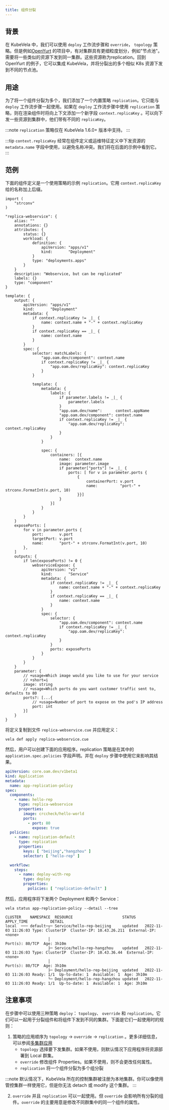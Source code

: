 ```yaml
---
title: 组件分裂
---
```


## 背景

在 KubeVela 中，我们可以使用 `deploy` 工作流步骤和 `override`， `topology` 策略。但是例如[OpenYurt](https://openyurt.io)
的项目中，有对集群具有更细粒度划分，例如"节点池"。需要将一些类似的资源下发到同一集群。这些资源称为replication。回到 OpenYurt
的例子，它可以集成 KubeVela，并将分裂出的多个相似 K8s 资源下发到不同的节点池。

## 用途

为了将一个组件分裂为多个，我们添加了一个内置策略 `replication`。它只能与 `deploy` 工作流步骤一起使用。如果在 `deploy`
工作流步骤中使用 `replication` 策略，则在渲染组件时将向上下文添加一个新字段 `context.replicaKey`
。可以向下发一些资源到集群中，他们带有不同的 `replicaKey`。

:::note
`replication` 策略仅在 KubeVela 1.6.0+ 版本中支持。
:::

:::tip
`context.replicaKey` 经常在组件定义或运维特征定义中下发资源的 `metadata.name` 字段中使用，以避免名称冲突。我们将在后面的示例中看到它。
:::

## 范例

下面的组件定义是一个使用策略的示例 `replication`。它用 `context.replicaKey` 给的名称加上后缀。

```cue
import (
	"strconv"
)

"replica-webservice": {
	alias: ""
	annotations: {}
	attributes: {
		status: {}
		workload: {
			definition: {
				apiVersion: "apps/v1"
				kind:       "Deployment"
			}
			type: "deployments.apps"
		}
	}
	description: "Webservice, but can be replicated"
	labels: {}
	type: "component"
}

template: {
	output: {
		apiVersion: "apps/v1"
		kind:       "Deployment"
		metadata: {
			if context.replicaKey != _|_ {
				name: context.name + "-" + context.replicaKey
			}
			if context.replicaKey == _|_ {
				name: context.name
			}
		}
		spec: {
			selector: matchLabels: {
				"app.oam.dev/component": context.name
				if context.replicaKey != _|_ {
					"app.oam.dev/replicaKey": context.replicaKey
				}
			}

			template: {
				metadata: {
					labels: {
						if parameter.labels != _|_ {
							parameter.labels
						}
						"app.oam.dev/name":      context.appName
						"app.oam.dev/component": context.name
						if context.replicaKey != _|_ {
							"app.oam.dev/replicaKey": context.replicaKey
						}
					}
				}

				spec: {
					containers: [{
						name:  context.name
						image: parameter.image
						if parameter["ports"] != _|_ {
							ports: [ for v in parameter.ports {
								{
									containerPort: v.port
									name:          "port-" + strconv.FormatInt(v.port, 10)
								}}]
						}
					}]
				}
			}
		}
	}
	exposePorts: [
		for v in parameter.ports {
			port:       v.port
			targetPort: v.port
			name:       "port-" + strconv.FormatInt(v.port, 10)
		},
	]
	outputs: {
		if len(exposePorts) != 0 {
			webserviceExpose: {
				apiVersion: "v1"
				kind:       "Service"
				metadata: {
					if context.replicaKey != _|_ {
						name: context.name + "-" + context.replicaKey
					}
					if context.replicaKey == _|_ {
						name: context.name
					}
				}
				spec: {
					selector: {
						"app.oam.dev/component": context.name
						if context.replicaKey != _|_ {
							"app.oam.dev/replicaKey": context.replicaKey
						}
					}
					ports: exposePorts
				}
			}
		}
	}
	parameter: {
		// +usage=Which image would you like to use for your service
		// +short=i
		image: string
		// +usage=Which ports do you want customer traffic sent to, defaults to 80
		ports?: [...{
			// +usage=Number of port to expose on the pod's IP address
			port: int
		}]
	}
}
```

将定义复制到文件 `replica-webservice.cue` 并应用定义：

```shell
vela def apply replica-webservice.cue
```

然后，用户可以创建下面的应用程序。replication 策略是在其中的 `application.spec.policies` 字段声明。并在 `deploy`
步骤中使用它来影响其结果。

```yaml
apiVersion: core.oam.dev/v1beta1
kind: Application
metadata:
  name: app-replication-policy
spec:
  components:
    - name: hello-rep
      type: replica-webservice
      properties:
        image: crccheck/hello-world
        ports:
          - port: 80
            expose: true
  policies:
    - name: replication-default
      type: replication
      properties:
        keys: [ "beijing","hangzhou" ]
        selector: [ "hello-rep" ]

  workflow:
    steps:
      - name: deploy-with-rep
        type: deploy
        properties:
          policies: [ "replication-default" ]
```

然后，应用程序将下发两个 Deployment 和两个 Service：

```shell
vela status app-replication-policy --detail --tree
```

```shell
CLUSTER    NAMESPACE  RESOURCE                      STATUS    APPLY_TIME          DETAIL
local  ─── default─┬─ Service/hello-rep-beijing     updated   2022-11-03 11:26:03 Type: ClusterIP  Cluster-IP: 10.43.26.211  External-IP: <none>
                   │                                                              Port(s): 80/TCP  Age: 3h10m
                   ├─ Service/hello-rep-hangzhou    updated   2022-11-03 11:26:03 Type: ClusterIP  Cluster-IP: 10.43.36.44  External-IP: <none>
                   │                                                              Port(s): 80/TCP  Age: 3h10m
                   ├─ Deployment/hello-rep-beijing  updated   2022-11-03 11:26:03 Ready: 1/1  Up-to-date: 1  Available: 1  Age: 3h10m
                   └─ Deployment/hello-rep-hangzhou updated   2022-11-03 11:26:03 Ready: 1/1  Up-to-date: 1  Available: 1  Age: 3h10m
```

## 注意事项

在步骤中可以使用三种策略 `deploy`： `topology`、 `override` 和 `replication`。它们可以一起用于分裂组件和将组件下发到不同的集群。下面是它们一起使用时的规则：

1. 策略的应用顺序为 `topology` -> `override` -> `replication`
   。更多详细信息，可以参阅[多集群应用](../../case-studies/multi-cluster.md)
   - `topology` 选择要下发集群。如果不使用，则默认情况下应用程序将资源部署到 Local 群集。
   - `override` 修改组件 Properties。如果不使用，则不会更改任何属性。
   - `replication` 将一个组件分裂为多个组分裂

:::note
默认情况下，KubeVela 所在的控制集群被注册为本地集群。你可以像使用管控集群一样使用它，但是你无法 detach 或 modify 这个集群。
:::

2. `override` 并且 `replication` 可以一起使用。但 `override` 会影响所有分裂的组件。`override` 的主要用意是修改不同群集中的同一个组件的属性。
